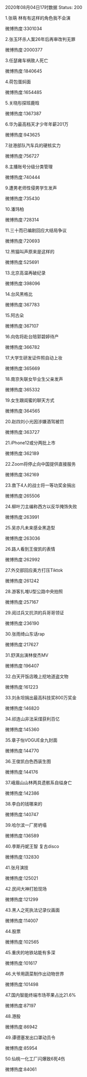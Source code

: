 2020年08月04日17时数据
Status: 200

1.张萌 林有有这样的角色我不会演

微博热度:3301034

2.张玉环杀人案26年后再审改判无罪

微博热度:2000377

3.任瑟雍车祸致人死亡

微博热度:1840645

4.荷包蛋焖面

微博热度:1654485

5.关晓彤探班鹿晗

微博热度:1367387

6.华为最高档天才少年年薪201万

微博热度:943625

7.驻港部队汽车兵的硬核实力

微博热度:756727

8.主播账号分级分类管理

微博热度:740444

9.遭男老师性侵男学生发声

微博热度:735430

10.潘玮柏

微博热度:728314

11.三十而已编剧回应大结局争议

微博热度:720693

12.熊猫叫声原来是这样的

微博热度:525691

13.北京高温再破纪录

微博热度:398096

14.台风黑格比

微博热度:367783

15.阿古朵

微博热度:367107

16.向佐将赴台陪郭碧婷待产

微博热度:366782

17.大学生研发证件照自动上妆

微博热度:365669

18.南京失联女毕业生父亲发声

微博热度:365332

19.女生跟闺蜜的聊天方式

微博热度:364565

20.赵四刘小光因涉嫌酒驾被罚

微博热度:363727

21.iPhone12或分两批上市

微博热度:362189

22.Zoom将停止向中国提供直接服务

微博热度:362169

23.救下4人的战士将一等功奖金捐出

微博热度:265506

24.柳叶刀主编称西方以反华掩饰失败

微博热度:263991

25.吴亦凡未来感全黑造型

微博热度:263036

26.路人看到王俊凯的表情

微博热度:262992

27.外交部回应美方打压Tiktok

微博热度:261242

28.游客扎堆U型公路中央拍照

微博热度:257167

29.阅过兵又抗洪的兵哥哥领证

微博热度:236190

30.张雨绮山东话rap

微博热度:217627

31.舒淇出演林俊杰MV

微博热度:196407

32.白天开饭店晚上挖地道盗文物

微博热度:161223

33.刘永坦捐出最高科技奖800万奖金

微博热度:146820

34.祁连山非法采煤获利百亿

微博热度:145360

35.章子怡VOGUE金九封面

微博热度:144770

36.王俊凯白色西装生图

微博热度:144176

37.峨眉山山林两具遗骸系自缢身亡

微博热度:142386

38.李白的钱哪来的

微博热度:140747

39.哈尔滨一厂房坍塌

微博热度:136589

40.李斯丹妮王智 复古disco

微博热度:132830

41.张月演技

微博热度:125021

42.民间大神打脸现场

微博热度:121299

43.黑人之死执法记录仪画面

微博热度:114007

44.股票

微博热度:102565

45.重庆的地铁站能有多深

微博热度:101617

46.大爷用蔬菜制作出动物世界

微博热度:101498

47.国内智能终端市场苹果占比21.6%

微博热度:87197

48.港股

微博热度:86942

49.谭德塞发出口罩动员令

微博热度:85954

50.仙桃一化工厂闪爆致6死4伤

微博热度:84061

